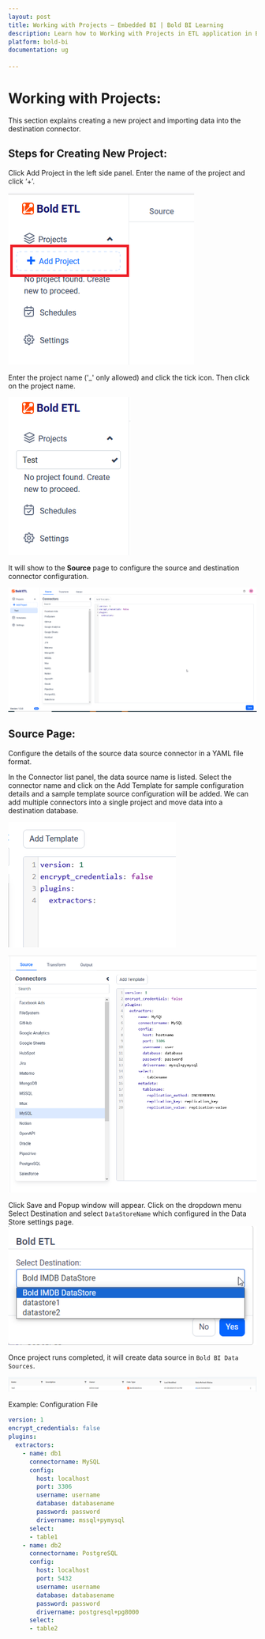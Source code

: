 ```yaml
---
layout: post
title: Working with Projects – Embedded BI | Bold BI Learning
description: Learn how to Working with Projects in ETL application in Bold BI Enterprise Edition. Discover simple steps to integrate data smoothly and make the most of your analytics.
platform: bold-bi
documentation: ug

---
```


# Working with Projects:

This section explains creating a new project and importing data into the destination connector.

## Steps for Creating New Project:

Click Add Project in the left side panel. Enter the name of the project and click ‘+’.
   
![Add Project](/static/assets/working-with-etl/images/etl_add_project.png)  

Enter the project name ('_' only allowed) and click the tick icon. Then click on the project name.
   
![Tick](/static/assets/working-with-etl/images/etl_project_name.png)

It will show to the **Source** page to configure the source and destination connector configuration.
   
![Source](/static/assets/working-with-etl/images/etl_source.png)

## Source Page:

Configure the details of the source data source connector in a YAML file format.

In the Connector list panel, the data source name is listed. Select the connector name and click on the Add Template for sample configuration details and a sample template source configuration will be added. We can add multiple connectors into a single project and move data into a destination database.

![SourcePage](/static/assets/working-with-etl/images/etl_addtemplate.png)

![Template](/static/assets/working-with-etl/images/etl_mysqltemplate.png)

Click Save and Popup window will appear. Click on the dropdown menu Select Destination and select ``DataStoreName`` which configured in the Data Store settings page.
![Template1](/static/assets/working-with-etl/images/etl_savedest.png)

Once project runs completed, it will create data source in ``Bold BI Data Sources``.

![Template1](/static/assets/working-with-etl/images/etl_create_datasource.png)

Example: Configuration File

```yaml
version: 1
encrypt_credentials: false
plugins:
  extractors:
    - name: db1
      connectorname: MySQL
      config:
        host: localhost
        port: 3306
        username: username
        database: databasename
        password: password
        drivername: mssql+pymysql
      select:
      - table1
    - name: db2
      connectorname: PostgreSQL
      config:
        host: localhost
        port: 5432
        username: username
        database: databasename
        password: password
        drivername: postgresql+pg8000
      select:
      - table2
```

